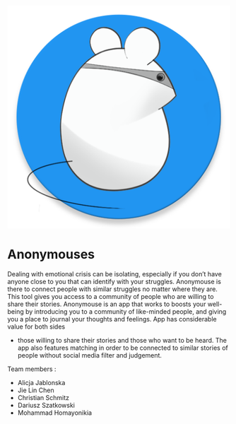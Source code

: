 ![Anonymouses](app/src/main/ic_launcher-web.png)

# Anonymouses

Dealing with emotional crisis can be isolating, especially if you don’t have anyone close to you that can identify with your struggles. 
Anonymouse is there to connect people with similar struggles no matter where they are. This tool gives you access to a community of people 
who are willing to share their stories. Anonymouse is an app that works to boosts your well-being by introducing you to a community 
of like-minded people, and giving you a place to journal your thoughts and feelings. App has considerable value for both sides 
- those willing to share their stories and those who want to be heard. The app also features matching in order to be connected to 
similar stories of people without social media filter and judgement.

Team members :
- Alicja Jablonska
- Jie Lin Chen
- Christian Schmitz
- Dariusz Szatkowski
- Mohammad Homayonikia

